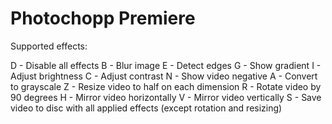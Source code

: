 # Photochopp Premiere

Supported effects:

D - Disable all effects
B - Blur image
E - Detect edges
G - Show gradient
I - Adjust brightness
C - Adjust contrast
N - Show video negative
A - Convert to grayscale
Z - Resize video to half on each dimension
R - Rotate video by 90 degrees
H - Mirror video horizontally
V - Mirror video vertically
S - Save video to disc with all applied effects (except rotation and resizing)
